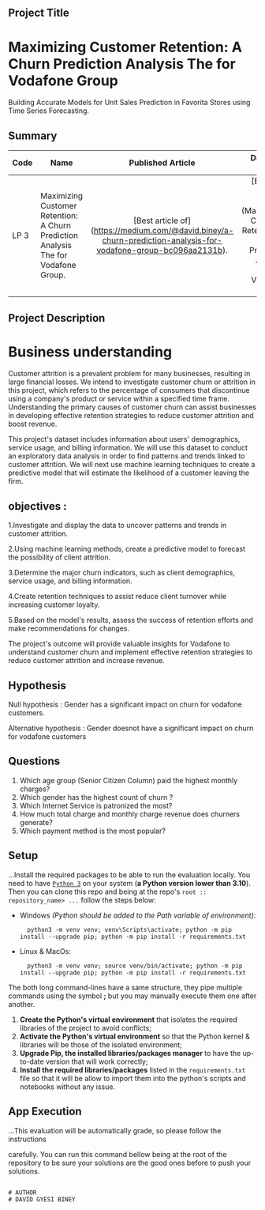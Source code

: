 ## Project Title
# Maximizing Customer Retention: A Churn Prediction Analysis The for Vodafone Group
Building Accurate Models for Unit Sales Prediction in Favorita Stores using Time Series Forecasting.

## Summary
| Code      | Name        | Published Article |  Deployed App |
|-----------|-------------|:-------------:|------:|
| LP 3 | Maximizing Customer Retention: A Churn Prediction Analysis The for Vodafone Group.  |  [Best article of] (https://medium.com/@david.biney/a-churn-prediction-analysis-for-vodafone-group-bc096aa2131b).|  [Best app of the world] (Maximizing Customer Retention: A Churn Prediction Analysis The for Vodafone Group).|


## Project Description
# Business understanding
Customer attrition is a prevalent problem for many businesses, resulting in large financial losses. We intend to investigate customer churn or attrition in this project, which refers to the percentage of consumers that discontinue using a company's product or service within a specified time frame. Understanding the primary causes of customer churn can assist businesses in developing effective retention strategies to reduce customer attrition and boost revenue.

This project's dataset includes information about users' demographics, service usage, and billing information. We will use this dataset to conduct an exploratory data analysis in order to find patterns and trends linked to customer attrition. We will next use machine learning techniques to create a predictive model that will estimate the likelihood of a customer leaving the firm.

## objectives :

1.Investigate and display the data to uncover patterns and trends in customer attrition.

2.Using machine learning methods, create a predictive model to forecast the possibility of client attrition.

3.Determine the major churn indicators, such as client demographics, service usage, and billing information.

4.Create retention techniques to assist reduce client turnover while increasing customer loyalty.

5.Based on the model's results, assess the success of retention efforts and make recommendations for changes.

The project's outcome will provide valuable insights for Vodafone to understand customer churn and implement effective retention strategies to reduce customer attrition and increase revenue.

## Hypothesis
Null hypothesis :
Gender has a significant impact on churn for vodafone customers.

Alternative hypothesis :
Gender doesnot have a significant impact on churn for vodafone customers


## Questions
1. Which age group (Senior Citizen Column) paid the highest monthly charges?
2. Which gender has the highest count of churn ?
3. Which Internet Service is patronized the most?
4. How much total charge and monthly charge revenue does churners generate?
5. Which payment method is the most popular?

## Setup
...Install the required packages to be able to run the evaluation locally.
You need to have [`Python 3`](https://www.python.org/) on your system (**a Python version lower than 3.10**). Then you can clone this repo and being at the repo's `root :: repository_name> ...`  follow the steps below:

- Windows *(Python should be added to the Path variable of environment)*:
        
        python3 -m venv venv; venv\Scripts\activate; python -m pip install --upgrade pip; python -m pip install -r requirements.txt  

- Linux & MacOs:
        
        python3 -m venv venv; source venv/bin/activate; python -m pip install --upgrade pip; python -m pip install -r requirements.txt

The both long command-lines have a same structure, they pipe multiple commands using the symbol **;** but you may manually execute them one after another.

1. **Create the Python's virtual environment** that isolates the required libraries of the project to avoid conflicts;
2. **Activate the Python's virtual environment** so that the Python kernel & libraries will be those of the isolated environment;
3. **Upgrade Pip, the installed libraries/packages manager** to have the up-to-date version that will work correctly;
4. **Install the required libraries/packages** listed in the `requirements.txt` file so that it will be allow to import them into the python's scripts and notebooks without any issue.

## App Execution
...This evaluation will be automatically grade, so please follow the instructions 

carefully. 
You can run this command bellow being at the root of the repository to be sure your solutions are the good ones before to push your solutions.
```command

# AUTHOR
# DAVID GYESI BINEY

